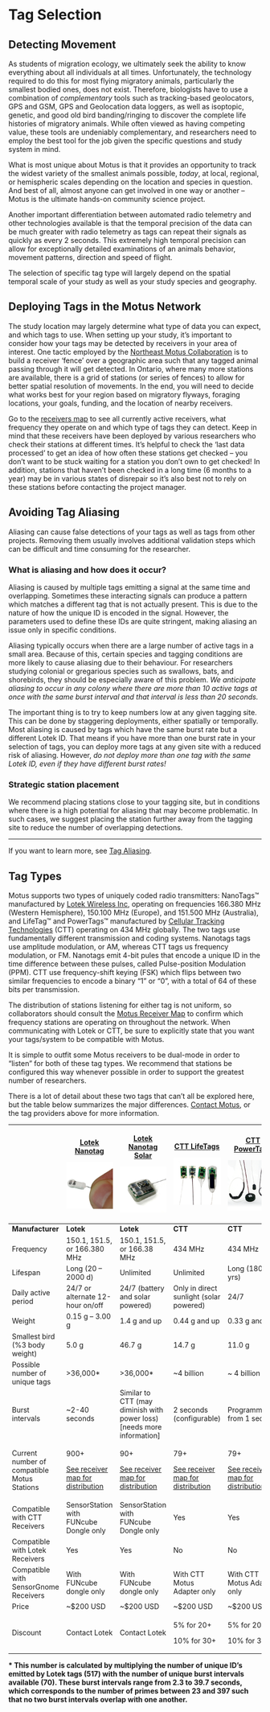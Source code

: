 
# Tag Selection

## Detecting Movement

As students of migration ecology, we ultimately seek the ability to know
everything about all individuals at all times. Unfortunately, the
technology required to do this for most flying migratory animals,
particularly the smallest bodied ones, does not exist. Therefore,
biologists have to use a combination of *complementary* tools such as
tracking-based geolocators, GPS and GSM, GPS and Geolocation data
loggers, as well as isoptopic, genetic, and good old bird
banding/ringing to discover the complete life histories of migratory
animals. While often viewed as having competing value, these tools are
undeniably complementary, and researchers need to employ the best tool
for the job given the specific questions and study system in mind.

What is most unique about Motus is that it provides an opportunity to
track the widest variety of the smallest animals possible, *today*, at
local, regional, or hemispheric scales depending on the location and
species in question. And best of all, almost anyone can get involved in
one way or another – Motus is the ultimate hands-on community science
project.

Another important differentiation between automated radio telemetry and
other technologies available is that the temporal precision of the data
can be much greater with radio telemetry as tags can repeat their
signals as quickly as every 2 seconds. This extremely high temporal
precision can allow for exceptionally detailed examinations of an
animals behavior, movement patterns, direction and speed of flight.

The selection of specific tag type will largely depend on the spatial
temporal scale of your study as well as your study species and
geography.

## Deploying Tags in the Motus Network

The study location may largely determine what type of data you can
expect, and which tags to use. When setting up your study, it’s
important to consider how your tags may be detected by receivers in your
area of interest. One tactic employed by the [<u>Northeast Motus
Collaboration</u>](https://www.northeastmotus.com/) is to build a
receiver ‘fence’ over a geographic area such that any tagged animal
passing through it will get detected. In Ontario, where many more
stations are available, there is a grid of stations (or series of
fences) to allow for better spatial resolution of movements. In the end,
you will need to decide what works best for your region based on
migratory flyways, foraging locations, your goals, funding, and the
location of nearby receivers.

Go to the [<u>receivers map</u>](https://motus.org/data/receiversMap) to
see all currently active receivers, what frequency they operate on and
which type of tags they can detect. Keep in mind that these receivers
have been deployed by various researchers who check their stations at
different times. It’s helpful to check the ‘last data processed’ to get
an idea of how often these stations get checked – you don’t want to be
stuck waiting for a station you don’t own to get checked! In addition,
stations that haven’t been checked in a long time (6 months to a year)
may be in various states of disrepair so it’s also best not to rely on
these stations before contacting the project manager.

## Avoiding Tag Aliasing

Aliasing can cause false detections of your tags as well as tags from other projects. Removing them usually involves additional validation steps which can be difficult and time consuming for the researcher.

### What is aliasing and how does it occur?

Aliasing is caused by multiple tags emitting a signal at the same time and overlapping. Sometimes these interacting signals can produce a pattern which matches a different tag that is not actually present. This is due to the nature of how the unique ID is encoded in the signal. However, the parameters used to define these IDs are quite stringent, making aliasing an issue only in specific conditions.

Aliasing typically occurs when there are a large number of active tags in a small area. Because of this, certain species and tagging conditions are more likely to cause aliasing due to their behaviour. For researchers studying colonial or gregarious species such as swallows, bats, and shorebirds, they should be especially aware of this problem. *We anticipate aliasing to occur in any colony where there are more than 10 active tags at once with the same burst interval and that interval is less than 20 seconds.*

The important thing is to try to keep numbers low at any given tagging site. This can be done by staggering deployments, either spatially or temporally. Most aliasing is caused by tags which have the same burst rate but a different Lotek ID. That means if you have more than one burst rate in your selection of tags, you can deploy more tags at any given site with a reduced risk of aliasing. However, *do not deploy more than one tag with the same Lotek ID, even if they have different burst rates!*

### Strategic station placement

We recommend placing stations close to your tagging site, but in conditions where there is a high potential for aliasing that may become problematic. In such cases, we suggest placing the station further away from the tagging site to reduce the number of overlapping detections.

---

If you want to learn more, see [Tag Aliasing](tag-aliasing).


## Tag Types

Motus supports two types of uniquely coded radio transmitters: NanoTags™
manufactured by [<u>Lotek Wireless Inc</u>](http://lotek.com/),
operating on frequencies 166.380 MHz (Western Hemisphere), 150.100 MHz
(Europe), and 151.500 MHz (Australia), and LifeTag™ and PowerTags™
manufactured by [<u>Cellular Tracking
Technologies</u>](http://www.celltracktech.com/) (CTT) operating on 434
MHz globally. The two tags use fundamentally different transmission and
coding systems. Nanotags tags use amplitude modulation, or AM, whereas
CTT tags us frequency modulation, or FM. Nanotags emit 4-bit pules that
encode a unique ID in the time difference between these pulses, called
Pulse-position Modulation (PPM). CTT use frequency-shift keying (FSK)
which flips between two similar frequencies to encode a binary “1” or
“0”, with a total of 64 of these bits per transmission.

The distribution of stations listening for either tag is not uniform, so
collaborators should consult the [<u>Motus Receiver
Map</u>](https://motus.org/data/receiversMap/) to confirm which
frequency stations are operating on throughout the network. When
communicating with Lotek or CTT, be sure to explicitly state that you
want your tags/system to be compatible with Motus.

It is simple to outfit some Motus receivers to be dual-mode in order to
“listen” for both of these tag types. We recommend that stations be
configured this way whenever possible in order to support the greatest
number of researchers.

There is a lot of detail about these two tags that can’t all be explored
here, but the table below summarizes the major differences. [<u>Contact
Motus</u>](https://motus.org/contact), or the tag
providers above for more information.

<table>
<thead>
<tr class="header">
<th></th>
<th><p><a href="https://www.lotek.com/products/nanotags/"><strong><u>Lotek Nanotag</u></strong></a></p>
<p><img src="media/lotek-nanotag.jpg" style="width:100px;" alt="Lotek Nanotag" /></p></th>
<th><p><strong><u>Lotek Nanotag Solar</u></strong></p>
<p><img src="media/lotek-nanotag-solar.jpg" style="width:100px;" alt="Lotek Nanotag Solar" /></p></th>
<th><p><strong><u>CTT LifeTags</u></strong></p>
<p><img src="media/ctt-lifetag.png" style="width:100px;" alt="CTT LifeTags" /></p></th>
<th><p><strong><u>CTT PowerTags</u></strong></p>
<p><img src="media/ctt-powertag.png" style="width:100px;" alt="CTT PowerTags" /></p></th>
</tr>
</thead>
<tbody>
<tr class="odd">
<td><strong>Manufacturer</strong></td>
<td><strong>Lotek</strong></td>
<td><strong>Lotek</strong></td>
<td><strong>CTT</strong></td>
<td><strong>CTT</strong></td>
</tr>
<tr class="even">
<td>Frequency</td>
<td>150.1, 151.5, or 166.380 MHz</td>
<td>150.1, 151.5, or 166.38 MHz</td>
<td>434 MHz</td>
<td>434 MHz</td>
</tr>
<tr class="odd">
<td>Lifespan</td>
<td>Long (20 – 2000 d)</td>
<td>Unlimited</td>
<td>Unlimited</td>
<td>Long (180 d to yrs)</td>
</tr>
<tr class="even">
<td>Daily active period</td>
<td>24/7 or alternate 12-hour on/off</td>
<td>24/7 (battery and solar powered)</td>
<td>Only in direct sunlight (solar powered)</td>
<td>24/7</td>
</tr>
<tr class="odd">
<td>Weight</td>
<td>0.15 g – 3.00 g</td>
<td>1.4 g and up</td>
<td>0.44 g and up</td>
<td>0.33 g and up</td>
</tr>
<tr class="even">
<td>Smallest bird (%3 body weight)</td>
<td>5.0 g</td>
<td>46.7 g</td>
<td>14.7 g</td>
<td>11.0 g</td>
</tr>
<tr class="odd">
<td>Possible number of unique tags</td>
<td>&gt;36,000*</td>
<td>&gt;36,000*</td>
<td>~4 billion</td>
<td>~ 4 billion</td>
</tr>
<tr class="even">
<td>Burst intervals</td>
<td>~2-40 seconds</td>
<td>Similar to CTT (may diminish with power loss) [needs more information]</td>
<td>2 seconds (configurable)</td>
<td>Programmable: from 1 sec up</td>
</tr>
<tr class="odd">
<td>Current number of compatible Motus Stations</td>
<td><p>900+</p>
<p><a href="https://motus.org/data/receiversMap/"><u>See receiver map for distribution</u></a></p></td>
<td><p>90+</p>
<p><a href="https://motus.org/data/receiversMap/"><u>See receiver map for distribution</u></a></p></td>
<td><p>79+</p>
<p><a href="https://motus.org/data/receiversMap/"><u>See receiver map for distribution</u></a></p></td>
<td><p>79+</p>
<p><a href="https://motus.org/data/receiversMap/"><u>See receiver map for distribution</u></a></p></td>
</tr>
<tr class="even">
<td>Compatible with CTT Receivers</td>
<td>SensorStation with FUNcube Dongle only</td>
<td>SensorStation with FUNcube Dongle only</td>
<td>Yes</td>
<td>Yes</td>
</tr>
<tr class="odd">
<td>Compatible with Lotek Receivers</td>
<td>Yes</td>
<td>Yes</td>
<td>No</td>
<td>No</td>
</tr>
<tr class="even">
<td>Compatible with SensorGnome Receivers</td>
<td>With FUNcube dongle only</td>
<td>With FUNcube dongle only</td>
<td>With CTT Motus Adapter only</td>
<td>With CTT Motus Adapter only</td>
</tr>
<tr class="odd">
<td>Price</td>
<td>~$200 USD</td>
<td>~$200 USD</td>
<td>~$200 USD</td>
<td>~$200 USD</td>
</tr>
<tr class="even">
<td>Discount</td>
<td>Contact Lotek</td>
<td>Contact Lotek</td>
<td><p>5% for 20+</p>
<p>10% for 30+</p></td>
<td><p>5% for 20+</p>
<p>10% for 30+</p></td>
</tr>
</tbody>
</table>

<strong>* This number is calculated by multiplying the number of unique ID’s emitted by Lotek tags (517) with the number of unique burst intervals available (70). These burst intervals range from 2.3 to 39.7 seconds, which corresponds to the number of primes between 23 and 397 such that no two burst intervals overlap with one another.</strong>
